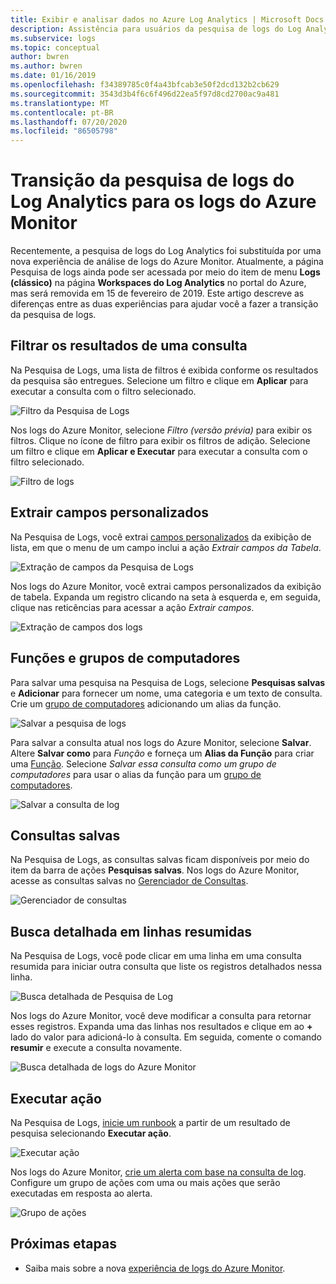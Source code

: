 ```yaml
---
title: Exibir e analisar dados no Azure Log Analytics | Microsoft Docs
description: Assistência para usuários da pesquisa de logs do Log Analytics à experiência de consulta de log do Azure Monitor.
ms.subservice: logs
ms.topic: conceptual
author: bwren
ms.author: bwren
ms.date: 01/16/2019
ms.openlocfilehash: f34389785c0f4a43bfcab3e50f2dcd132b2cb629
ms.sourcegitcommit: 3543d3b4f6c6f496d22ea5f97d8cd2700ac9a481
ms.translationtype: MT
ms.contentlocale: pt-BR
ms.lasthandoff: 07/20/2020
ms.locfileid: "86505798"
---
```

# <a name="transition-from-log-analytics-log-search-to-azure-monitor-logs"></a>Transição da pesquisa de logs do Log Analytics para os logs do Azure Monitor
Recentemente, a pesquisa de logs do Log Analytics foi substituída por uma nova experiência de análise de logs do Azure Monitor. Atualmente, a página Pesquisa de logs ainda pode ser acessada por meio do item de menu **Logs (clássico)** na página **Workspaces do Log Analytics** no portal do Azure, mas será removida em 15 de fevereiro de 2019. Este artigo descreve as diferenças entre as duas experiências para ajudar você a fazer a transição da pesquisa de logs. 

## <a name="filter-results-of-a-query"></a>Filtrar os resultados de uma consulta
Na Pesquisa de Logs, uma lista de filtros é exibida conforme os resultados da pesquisa são entregues. Selecione um filtro e clique em **Aplicar** para executar a consulta com o filtro selecionado.

![Filtro da Pesquisa de Logs](media/log-search-transition/filter-log-search.png)

Nos logs do Azure Monitor, selecione *Filtro (versão prévia)* para exibir os filtros. Clique no ícone de filtro para exibir os filtros de adição. Selecione um filtro e clique em **Aplicar e Executar** para executar a consulta com o filtro selecionado.

![Filtro de logs](media/log-search-transition/filter-logs.png)

## <a name="extract-custom-fields"></a>Extrair campos personalizados 
Na Pesquisa de Logs, você extrai [campos personalizados](../platform/custom-fields.md) da exibição de lista, em que o menu de um campo inclui a ação _Extrair campos da Tabela_.

![Extração de campos da Pesquisa de Logs](media/log-search-transition/extract-fields-log-search.png)

Nos logs do Azure Monitor, você extrai campos personalizados da exibição de tabela. Expanda um registro clicando na seta à esquerda e, em seguida, clique nas reticências para acessar a ação _Extrair campos_.

![Extração de campos dos logs](media/log-search-transition/extract-fields-logs.png)

## <a name="functions-and-computer-groups"></a>Funções e grupos de computadores
Para salvar uma pesquisa na Pesquisa de Logs, selecione **Pesquisas salvas** e **Adicionar** para fornecer um nome, uma categoria e um texto de consulta. Crie um [grupo de computadores](../platform/computer-groups.md) adicionando um alias da função.

![Salvar a pesquisa de logs](media/log-search-transition/save-search-log-search.png)

Para salvar a consulta atual nos logs do Azure Monitor, selecione **Salvar**. Altere **Salvar como** para _Função_ e forneça um **Alias da Função** para criar uma [Função](functions.md). Selecione _Salvar essa consulta como um grupo de computadores_ para usar o alias da função para um [grupo de computadores](../platform/computer-groups.md).

![Salvar a consulta de log](media/log-search-transition/save-query-logs.png)

## <a name="saved-queries"></a>Consultas salvas
Na Pesquisa de Logs, as consultas salvas ficam disponíveis por meio do item da barra de ações **Pesquisas salvas**. Nos logs do Azure Monitor, acesse as consultas salvas no [Gerenciador de Consultas](../log-query/get-started-portal.md#save-queries).

![Gerenciador de consultas](media/log-search-transition/query-explorer.png)

## <a name="drill-down-on-summarized-rows"></a>Busca detalhada em linhas resumidas
Na Pesquisa de Logs, você pode clicar em uma linha em uma consulta resumida para iniciar outra consulta que liste os registros detalhados nessa linha.

![Busca detalhada de Pesquisa de Log](media/log-search-transition/drilldown-search.png)

Nos logs do Azure Monitor, você deve modificar a consulta para retornar esses registros. Expanda uma das linhas nos resultados e clique em ao **+** lado do valor para adicioná-lo à consulta. Em seguida, comente o comando **resumir** e execute a consulta novamente.

![Busca detalhada de logs do Azure Monitor](media/log-search-transition/drilldown-logs.png)

## <a name="take-action"></a>Executar ação
Na Pesquisa de Logs, [inicie um runbook](../platform/action-groups.md) a partir de um resultado de pesquisa selecionando **Executar ação**.

![Executar ação](media/log-search-transition/take-action-log-search.png)

Nos logs do Azure Monitor, [crie um alerta com base na consulta de log](../platform/alerts-log.md). Configure um grupo de ações com uma ou mais ações que serão executadas em resposta ao alerta.

![Grupo de ações](media/log-search-transition/action-group.png)

## <a name="next-steps"></a>Próximas etapas

- Saiba mais sobre a nova [experiência de logs do Azure Monitor](get-started-portal.md).
